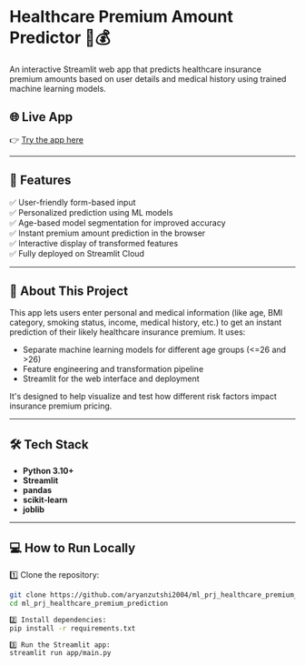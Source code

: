 # Healthcare Premium Amount Predictor 🏥💰

An interactive Streamlit web app that predicts healthcare insurance premium amounts based on user details and medical history using trained machine learning models.

## 🌐 Live App

👉 [Try the app here](https://healthcare-premium-amount-predictor.streamlit.app/)

---

## 📌 Features

✅ User-friendly form-based input  
✅ Personalized prediction using ML models  
✅ Age-based model segmentation for improved accuracy  
✅ Instant premium amount prediction in the browser  
✅ Interactive display of transformed features  
✅ Fully deployed on Streamlit Cloud

---

## 🚀 About This Project

This app lets users enter personal and medical information (like age, BMI category, smoking status, income, medical history, etc.) to get an instant prediction of their likely healthcare insurance premium. It uses:

- Separate machine learning models for different age groups (<=26 and >26)  
- Feature engineering and transformation pipeline  
- Streamlit for the web interface and deployment

It's designed to help visualize and test how different risk factors impact insurance premium pricing.

---

## 🛠️ Tech Stack

- **Python 3.10+**  
- **Streamlit**  
- **pandas**  
- **scikit-learn**  
- **joblib**

---

## 💻 How to Run Locally

1️⃣ Clone the repository:

```bash
git clone https://github.com/aryanzutshi2004/ml_prj_healthcare_premium_prediction.git
cd ml_prj_healthcare_premium_prediction

2️⃣ Install dependencies:
pip install -r requirements.txt

3️⃣ Run the Streamlit app:
streamlit run app/main.py

